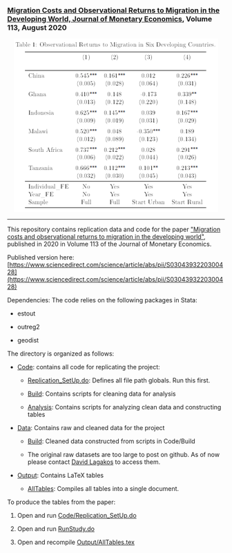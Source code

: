 ### [Migration Costs and Observational Returns to Migration in the Developing World, Journal of Monetary Economics](https://www.sciencedirect.com/science/article/abs/pii/S0304393220300428), Volume 113, August 2020

<p align="center">
<img src="observational-returns.png">
</p>

---

This repository contains replication data and code for the paper ["Migration costs and observational returns to migration in the developing world"](https://www.sciencedirect.com/science/article/abs/pii/S0304393220300428), published in 2020 in Volume 113 of the Journal of Monetary Economics.

Published version here: [https://www.sciencedirect.com/science/article/abs/pii/S0304393220300428](https://www.sciencedirect.com/science/article/abs/pii/S0304393220300428)

Dependencies: The code relies on the following packages in Stata:

* estout

* outreg2

* geodist

The directory is organized as follows:

* [Code](/Code): contains all code for replicating the project:

	* [Replication_SetUp.do](/Code/Replication_SetUp.do): Defines all file path globals. Run this first.

	* [Build](/Code/Build): Contains scripts for cleaning data for analysis

	* [Analysis](/Code/Analysis): Contains scripts for analyzing clean data and constructing tables

* [Data](/Data): Contains raw and cleaned data for the project

	* [Build](/Data/Build): Cleaned data constructed from scripts in Code/Build

	* The original raw datasets are too large to post on github. As of now please contact [David Lagakos](lagakos@gmail.com) to access them.

* [Output](/Output): Contains LaTeX tables

	* [AllTables](/Output/AllTables.tex): Compiles all tables into a single document.

To produce the tables from the paper:
1. Open and run [Code/Replication_SetUp.do](/Code/Replication_SetUp.do)

2. Open and run [RunStudy.do](RunStudy.do)

3. Open and recompile [Output/AllTables.tex](/Output/AllTables.tex)
